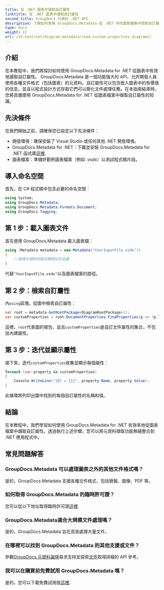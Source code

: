 ```yaml
---
title: 從 .NET 圖表中讀取自訂屬性
linktitle: 從 .NET 圖表中讀取自訂屬性
second_title: GroupDocs.元資料 .NET API
description: 了解如何使用 GroupDocs.Metadata 從 .NET 中的圖表檔案中提取自訂屬性。為開發人員提供簡單的逐步指南。
type: docs
weight: 11
url: /zh-hant/net/diagram-metadata/read-custom-properties-diagrams/
---
```

## 介紹
在本教程中，我們將探討如何使用 GroupDocs.Metadata for .NET 從圖表中有效地讀取自訂屬性。 GroupDocs.Metadata 是一個功能強大的 API，允許開發人員使用各種文件格式（包括圖表）的元資料。自訂屬性可以包含嵌入圖表中的有價值的信息，並且以程式設計方式存取它們可以簡化文件處理任務。在本指南結束時，您將具備使用 GroupDocs.Metadata for .NET 從圖表檔案中擷取自訂屬性的知識。
## 先決條件
在我們開始之前，請確保您已設定以下先決條件：
- 開發環境：確保安裝了 Visual Studio 或任何其他 .NET 開發環境。
-  GroupDocs.Metadata for .NET：下載並安裝 GroupDocs.Metadata for .NET 函式庫[這裡](https://releases.groupdocs.com/metadata/net/).
- 圖表檔案：準備好範例圖表檔案（例如 .vsdx）以測試程式碼片段。

## 導入命名空間
首先，在 C# 程式碼中包含必要的命名空間：
```csharp
using System;
using GroupDocs.Metadata;
using GroupDocs.Metadata.Formats.Document;
using GroupDocs.Tagging;
```
## 第 1 步：載入圖表文件
首先使用 GroupDocs.Metadata 載入圖表檔：
```csharp
using (Metadata metadata = new Metadata("YourInputFile.vsdx"))
{
    //處理元資料的程式碼將位於此處
}
```
代替`"YourInputFile.vsdx"`以及圖表檔案的路徑。
## 第 2 步：檢索自訂屬性
內`using`區塊，從圖中檢索自訂屬性：
```csharp
var root = metadata.GetRootPackage<DiagramRootPackage>();
var customProperties = root.DocumentProperties.FindProperties(p => !p.Tags.Contains(Tags.Document.BuiltIn));
```
這裡，`root`代表圖的根包，並且`customProperties`是自訂文件屬性的集合，不包括內建屬性。
## 第 3 步：迭代並顯示屬性
接下來，迭代`customProperties`收集並顯示每個屬性：
```csharp
foreach (var property in customProperties)
{
    Console.WriteLine("{0} = {1}", property.Name, property.Value);
}
```
此循環將列印出圖中找到的每個自訂屬性的名稱和值。

## 結論
在本教程中，我們學習如何使用 GroupDocs.Metadata for .NET 有效率地從圖表檔案中讀取自訂屬性。透過執行上述步驟，您可以將元資料擷取功能無縫整合到 .NET 應用程式中。

## 常見問題解答
### GroupDocs.Metadata 可以處理圖表之外的其他文件格式嗎？
是的，GroupDocs.Metadata 支援各種文件格式，包括簡報、圖像、PDF 等。
### 如何取得 GroupDocs.Metadata 的臨時許可證？
您可以從以下地址取得臨時許可證[這裡](https://purchase.groupdocs.com/temporary-license/).
### GroupDocs.Metadata適合大規模文件處理嗎？
是的，GroupDocs.Metadata 旨在高效處理大量文件。
### 在哪裡可以找到 GroupDocs.Metadata 的其他支援或文件？
參觀[GroupDocs.元資料論壇](https://forum.groupdocs.com/c/metadata/14)尋求支持並探索[文件](https://reference.groupdocs.com/metadata/net/)取得詳細的 API 參考。
### 我可以在購買前免費試用 GroupDocs.Metadata 嗎？
是的，您可以下載免費試用版[這裡](https://releases.groupdocs.com/).